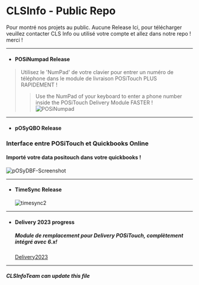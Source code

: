 # CLSInfo - Public Repo 
Pour montré nos projets au public. Aucune Release Ici, pour télécharger veuillez contacter CLS Info ou utilisé votre compte et allez dans notre repo ! merci !

---
+ #### POSiNumpad Release
> Utilisez le 'NumPad' de votre clavier pour entrer un numéro de téléphone dans le module de livraison POSiTouch PLUS RAPIDEMENT !
>> Use the NumPad of your keyboard to enter a phone number inside the POSiTouch Delivery Module FASTER ! 
  ![POSiNumpad](https://github.com/CLS-Info/CLS-Public/assets/22131318/2448b827-b8be-4467-b1d8-94d33335b413)
---
+ #### pOSyQBO Release
### Interface entre POSiTouch et Quickbooks Online 
#### Importé votre data positouch dans votre quickbooks !  
  ![pOSyDBF-Screenshot](https://github.com/CLS-Info/CLS-Public/assets/22131318/0fc87e3f-0652-4cef-ac45-4db7c0cd4216)

---
+ #### TimeSync Release
  ![timesync2](https://github.com/CLS-Info/CLS-Public/assets/22131318/f3c3f5fd-c389-439c-9758-9a7ba2e6cd3c)
---

+ #### Delivery 2023 progress
  ##### Module de remplacement pour Delivery POSiTouch, complètement intégré avec 6.x! 
  [Delivery2023](https://drive.google.com/file/d/1_p35Z2FUCodTKDoxNxzVSwEXe4GibWJN/view)
---

##### CLSInfoTeam can update this file
